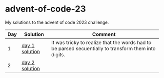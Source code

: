 # advent-of-code-23
My solutions to the advent of code 2023 challenge.

| Day | Solution | Comment |
| --- | ------ | ------ |
| 1 | [day 1 solution](day1/day1.py) | It was tricky to realize that the words had to be parsed secuentially to transform them into digits. |
| 2 | [day 2 solution](day2/day2.py) | |